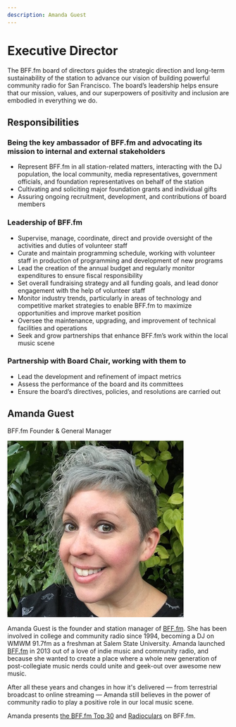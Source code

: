 ```yaml
---
description: Amanda Guest
---
```


# Executive Director

The BFF.fm board of directors guides the strategic direction and long-term sustainability of the station to advance our vision of building powerful community radio for San Francisco. The board’s leadership helps ensure that our mission, values, and our superpowers of positivity and inclusion are embodied in everything we do.

## Responsibilities

### Being the key ambassador of BFF.fm and advocating its mission to internal and external stakeholders

* Represent BFF.fm in all station-related matters, interacting with the DJ population, the local community, media representatives, government officials, and foundation representatives on behalf of the station
* Cultivating and soliciting major foundation grants and individual gifts
* Assuring ongoing recruitment, development, and contributions of board members

### Leadership of BFF.fm

* Supervise, manage, coordinate, direct and provide oversight of the activities and duties of volunteer staff
* Curate and maintain programming schedule, working with volunteer staff in production of programming and development of new programs
* Lead the creation of the annual budget and regularly monitor expenditures to ensure fiscal responsibility
* Set overall fundraising strategy and all funding goals, and lead donor engagement with the help of volunteer staff
* Monitor industry trends, particularly in areas of technology and competitive market strategies to enable BFF.fm to maximize opportunities and improve market position
* Oversee the maintenance, upgrading, and improvement of technical facilities and operations
* Seek and grow partnerships that enhance BFF.fm’s work within the local music scene

### Partnership with Board Chair, working with them to

* Lead the development and refinement of impact metrics
* Assess the performance of the board and its committees
* Ensure the board’s directives, policies, and resolutions are carried out

## Amanda Guest

BFF.fm Founder & General Manager

![](../../.gitbook/assets/img_8072.jpg)

Amanda Guest is the founder and station manager of [BFF.fm](http://bff.fm/). She has been involved in college and community radio since 1994, becoming a DJ on WMWM 91.7fm as a freshman at Salem State University. Amanda launched [BFF.fm](http://bff.fm/) in 2013 out of a love of indie music and community radio, and because she wanted to create a place where a whole new generation of post-collegiate music nerds could unite and geek-out over awesome new music.

After all these years and changes in how it's delivered — from terrestrial broadcast to online streaming — Amanda still believes in the power of community radio to play a positive role in our local music scene.

Amanda presents [the BFF.fm Top 30](https://bff.fm/shows/top30) and [Radioculars](https://bff.fm/shows/radioculars) on BFF.fm.

